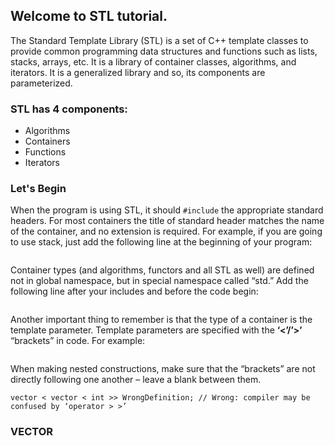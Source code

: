 ## Welcome to STL tutorial.

The Standard Template Library (STL) is a set of C++ template classes to provide common programming data structures and functions such as lists, stacks, arrays, etc. It is a library of container classes, algorithms, and iterators. It is a generalized library and so, its components are parameterized.
### STL has 4 components:
- Algorithms
- Containers
- Functions
- Iterators

### Let's Begin

When the program is using STL, it should `#include` the appropriate standard headers. For most containers the title of standard header matches the name of the container, and no extension is required. For example, if you are going to use stack, just add the following line at the beginning of your program:

```#include<stack>
```
Container types (and algorithms, functors and all STL as well) are defined not in global namespace, but in special namespace called “std.” Add the following line after your includes and before the code begin:

```using namespace std;
```

Another important thing to remember is that the type of a container is the template parameter. Template parameters are specified with the **‘<’/’>’** “brackets” in code. For example:

```vector < int > N;
```

When making nested constructions, make sure that the “brackets” are not directly following one another – leave a blank between them.
```vector < vector < int > > CorrectDefinition;
vector < vector < int >> WrongDefinition; // Wrong: compiler may be confused by ‘operator > >’
```
### VECTOR


